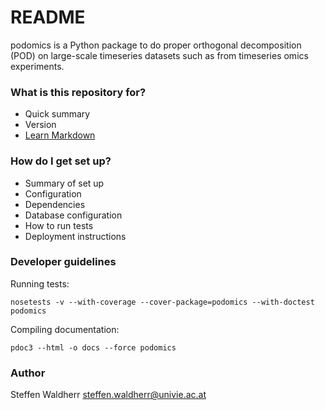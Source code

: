 # README #

podomics is a Python package to do proper orthogonal decomposition (POD) on large-scale timeseries datasets such as from timeseries omics experiments.

### What is this repository for? ###

* Quick summary
* Version
* [Learn Markdown](https://bitbucket.org/tutorials/markdowndemo)

### How do I get set up? ###

* Summary of set up
* Configuration
* Dependencies
* Database configuration
* How to run tests
* Deployment instructions

### Developer guidelines ###

Running tests:

	nosetests -v --with-coverage --cover-package=podomics --with-doctest podomics

Compiling documentation:

	pdoc3 --html -o docs --force podomics

### Author ###

Steffen Waldherr <steffen.waldherr@univie.ac.at>
